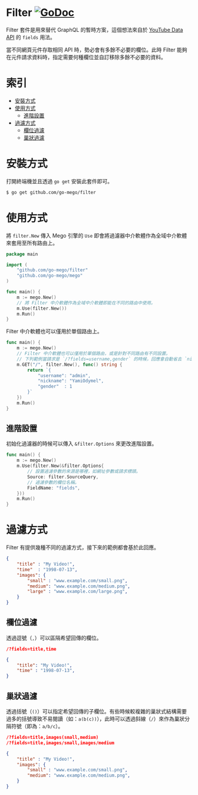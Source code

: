 # Filter [![GoDoc](https://godoc.org/github.com/go-mego/filter?status.svg)](https://godoc.org/github.com/go-mego/filter)

Filter 套件是用來替代 GraphQL 的暫時方案，這個想法來自於 [YouTube Data API](https://developers.google.com/youtube/v3/getting-started#partial) 的 `fields` 用法。

當不同網頁元件存取相同 API 時，勢必會有多餘不必要的欄位。此時 Filter 能夠在元件請求資料時，指定需要何種欄位並自訂移除多餘不必要的資料。

# 索引

* [安裝方式](#安裝方式)
* [使用方式](#使用方式)
    * [進階設置](#進階設置)
* [過濾方式](#過濾方式)
    * [欄位過濾](#欄位過濾)
    * [巢狀過濾](#巢狀過濾)

# 安裝方式

打開終端機並且透過 `go get` 安裝此套件即可。

```bash
$ go get github.com/go-mego/filter
```

# 使用方式

將 `filter.New` 傳入 Mego 引擎的 `Use` 即會將過濾器中介軟體作為全域中介軟體來套用至所有路由上。

```go
package main

import (
	"github.com/go-mego/filter"
	"github.com/go-mego/mego"
)

func main() {
	m := mego.New()
	// 將 Filter 中介軟體作為全域中介軟體即能在不同的路由中使用。
	m.Use(filter.New())
	m.Run()
}
```

Filter 中介軟體也可以僅用於單個路由上。

```go
func main() {
	m := mego.New()
	// Filter 中介軟體也可以僅用於單個路由，或是針對不同路由有不同設置。
	// 下列範例當請求是 `/?fields=username,gender` 的時候，回應會自動省去 `nickname` 欄位。
	m.GET("/", filter.New(), func() string {
		return `{
			"username": "admin",
			"nickname": "YamiOdymel",
			"gender"  : 1
		}`
	})
	m.Run()
}
```

## 進階設置

初始化過濾器的時候可以傳入 `&filter.Options` 來更改進階設置。

```go
func main() {
	m := mego.New()
	m.Use(filter.New(&filter.Options{
		// 設置過濾參數的來源是哪裡，如網址參數或請求標頭。
		Source: filter.SourceQuery,
		// 過濾參數的欄位名稱。
		FieldName: "fields",
	}))
	m.Run()
}
```

# 過濾方式

Filter 有提供幾種不同的過濾方式，接下來的範例都會基於此回應。

```json
{
    "title" : "My Video!",
    "time"  : "1998-07-13",
    "images": {
        "small" : "www.example.com/small.png",
        "medium": "www.example.com/medium.png",
        "large" : "www.example.com/large.png",
    }
}
```

## 欄位過濾

透過逗號（`,`）可以區隔希望回傳的欄位。

```json
/?fields=title,time

{
    "title": "My Video!",
    "time" : "1998-07-13",
}
```

## 巢狀過濾

透過括號（`()`）可以指定希望回傳的子欄位。有些時候較複雜的巢狀式結構需要過多的括號導致不易閱讀（如：`a(b(c))`），此時可以透過斜線（`/`）來作為巢狀分隔符號（即為：`a/b/c`）。

```json
/?fields=title,images(small,medium)
/?fields=title,images/small,images/medium

{
    "title" : "My Video!",
    "images": {
        "small" : "www.example.com/small.png",
        "medium": "www.example.com/medium.png",
    }
}
```


